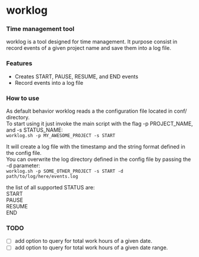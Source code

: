 # worklog

### Time management tool

worklog is a tool designed for time management. It purpose consist in record events of a given project name and save them into a log file.

### Features
- Creates START, PAUSE, RESUME, and END events
- Record events into a log file

### How to use
As default behavior worklog reads a the configuration file located in conf/ directory.  
To start using it just invoke the main script with the flag -p PROJECT_NAME, and -s STATUS_NAME:  
`worklog.sh -p MY_AWESOME_PROJECT -s START`  
  
It will create a log file with the timestamp and the string format defined in the config file.  
You can overwrite the log directory defined in the config file by passing the -d parameter:  
`worklog.sh -p SOME_OTHER_PROJECT -s START -d path/to/log/here/events.log`  

the list of all supported STATUS are:  
START  
PAUSE  
RESUME  
END  

### TODO
- [ ] add option to query for total work hours of a given date.
- [ ] add option to query for total work hours of a given date range.
